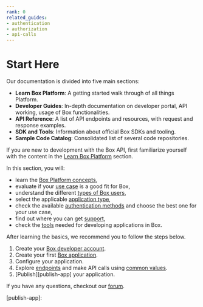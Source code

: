 ```yaml
---
rank: 0
related_guides:
- authentication
- authorization
- api-calls 
---
```


# Start Here

Our documentation is divided into five main sections: 

- **Learn Box Platform**: A getting started walk through of all things Platform.
- **Developer Guides**: In-depth documentation on developer portal, API working,
usage of Box functionalities.
- **API Reference**: A list of API endpoints and resources, with request
and response examples.
- **SDK and Tools**: Information about official Box SDKs and tooling.
- **Sample Code Catalog**: Consolidated list of several code repositories.

If you are new to development with the Box API, first familiarize
yourself with the content in the [Learn Box Platform][learn] section.

In this section, you will:

- learn the [Box Platform concepts][box-platform-101],
- evaluate if your [use case][use-case] is a good fit for Box,
- understand the different [types of Box users][user-types],
- select the applicable [application type][application-types],
- check the available [authentication methods][authentication] and
choose the best one for your use case,
- find out where you can get [support][support],
- check the [tools][tooling] needed for developing applications in Box.

After learning the basics, we recommend you to follow the steps
below.

1. Create your [Box developer account][developer-account].
2. Create your first [Box application][box-app].
3. Configure your application.
4. Explore [endpoints][endpoints] and make API calls using [common values][cv].
5. [Publish][publish-app] your application.

If you have any questions, checkout our [forum][forum-link].

[learn]: page://platform
<!-- i18n-enable localize-links -->
[box-platform-101]: p://platform/box-platform-101
[use-case]: page://platform/use-cases
[user-types]: page://platform/user-types
[application-types]: page://platform/application-types
[authentication]: page://platform/authentication-methods
[support]: page://platform/support
[tooling]: page://platform/tools
[developer-account]: g://getting-started/developer-account
[box-app]: g://getting-started/first-application
[endpoints]: https://developer.box.com/reference/
[cv]: p://platform/appendix/locating-values
[publish-app]: 
<!-- i18n-disable localize-links -->
[forum-link]: https://forum.box.com